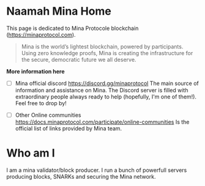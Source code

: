 # Naamah Mina Home
This page is dedicated to Mina Protocole blockchain (<a href="https://minaprotocol.com" target="_blank">https://minaprotocol.com</a>).
> Mina is the world’s lightest blockchain, powered by participants.
> Using zero knowledge proofs, Mina is creating the infrastructure
> for the secure, democratic future we all deserve.

**More information here**
- [ ] Mina official discord
https://discord.gg/minaprotocol
The main source of information and assistance on Mina. The Discord server is filled with extraordinary people always ready to help (hopefully, I'm one of them!). Feel free to drop by!

- [ ] Other Online communities
https://docs.minaprotocol.com/participate/online-communities
Is the official list of links provided by Mina team.


# Who am I
I am a mina validator/block producer.
I run a bunch of powerfull servers producing blocks, SNARKs and securing the Mina network.
